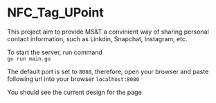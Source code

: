 # NFC_Tag_UPoint
 This project aim to provide MS&T a convinient way of sharing personal contact information, such as Linkdin, Snapchat, Instagram, etc.

 To start the server, run command <br>
`go run main.go`

The default port is set to `8080`, therefore, open your browser and paste following url into your browser
`localhost:8080`

You should see the current design for the page